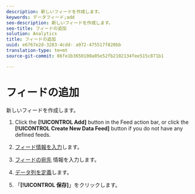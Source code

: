 ```yaml
---
description: 新しいフィードを作成します。
keywords: データフィード;add
seo-description: 新しいフィードを作成します。
seo-title: フィードの追加
solution: Analytics
title: フィードの追加
uuid: e6767e2d-3283-4cdd- a972-475517f820bb
translation-type: tm+mt
source-git-commit: 86fe1b3650100a05e52fb2102134fee515c871b1

---
```



# フィードの追加

新しいフィードを作成します。

1. Click the **[!UICONTROL Add]** button in the Feed action bar, or click the **[!UICONTROL Create New Data Feed]** button if you do not have any defined feeds.
1. [フィード情報を入力](../../../export/analytics-data-feed/c-data-feed-actions/r-feed-information.md#reference_70C0349F6F594152A634DA098717DBCA)します。

1. [フィードの宛先](../../../export/analytics-data-feed/c-data-feed-actions/r-feed-destination.md#reference_77A63788FA284AD6AC5B29F2300CE995) 情報を入力します。

1. [データ列を定義](../../../export/analytics-data-feed/c-df-contents/r-data-column-definitions.md#reference_F522E997D9FF486EA28A27B25763F204)します。

1. 「**[!UICONTROL 保存]**」をクリックします。


